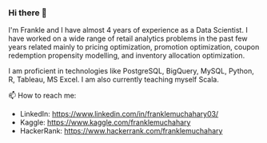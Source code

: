 ### Hi there 👋

<!--
**franklemuchahary/franklemuchahary** is a ✨ _special_ ✨ repository because its `README.md` (this file) appears on your GitHub profile.

Here are some ideas to get you started:

- 🔭 I’m currently working on ...
- 🌱 I’m currently learning ...
- 👯 I’m looking to collaborate on ...
- 🤔 I’m looking for help with ...
- 💬 Ask me about ...
- 📫 How to reach me: ...
- 😄 Pronouns: ...
- ⚡ Fun fact: ...
-->

I'm Frankle and I have almost 4 years of experience as a Data Scientist. I have worked on a wide range of retail analytics problems in the past few years related mainly to pricing optimization, promotion optimization, coupon redemption propensity modelling, and inventory allocation optimization.

I am proficient in technologies like PostgreSQL, BigQuery, MySQL, Python, R, Tableau, MS Excel. I am also currently teaching myself Scala.

📫 How to reach me:
- LinkedIn:  https://www.linkedin.com/in/franklemuchahary03/
- Kaggle: https://www.kaggle.com/franklemuchahary
- HackerRank: https://www.hackerrank.com/franklemuchahary
